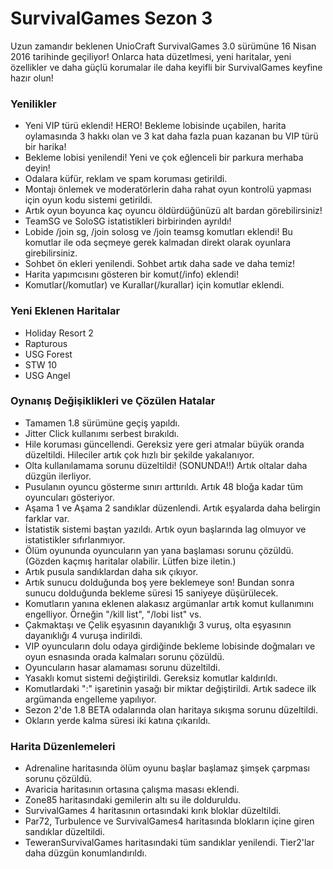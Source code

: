 # SurvivalGames Sezon 3

Uzun zamandır beklenen UnioCraft SurvivalGames 3.0 sürümüne 16 Nisan 2016 tarihinde geçiliyor! Onlarca hata düzetlmesi, yeni haritalar, yeni özellikler ve daha güçlü korumalar ile daha keyifli bir SurvivalGames keyfine hazır olun!

### Yenilikler
- Yeni VIP türü eklendi! HERO! Bekleme lobisinde uçabilen, harita oylamasında 3 hakkı olan ve 3 kat daha fazla puan kazanan bu VIP türü bir harika!
- Bekleme lobisi yenilendi! Yeni ve çok eğlenceli bir parkura merhaba deyin!
- Odalara küfür, reklam ve spam koruması getirildi.
- Montajı önlemek ve moderatörlerin daha rahat oyun kontrolü yapması için oyun kodu sistemi getirildi.
- Artık oyun boyunca kaç oyuncu öldürdüğünüzü alt bardan görebilirsiniz!
- TeamSG ve SoloSG istatistikleri birbirinden ayrıldı!
- Lobide /join sg, /join solosg ve /join teamsg komutları eklendi! Bu komutlar ile oda seçmeye gerek kalmadan direkt olarak oyunlara girebilirsiniz.
- Sohbet ön ekleri yenilendi. Sohbet artık daha sade ve daha temiz!
- Harita yapımcısını gösteren bir komut(/info) eklendi!
- Komutlar(/komutlar) ve Kurallar(/kurallar) için komutlar eklendi.

### Yeni Eklenen Haritalar
- Holiday Resort 2
- Rapturous
- USG Forest
- STW 10
- USG Angel

### Oynanış Değişiklikleri ve Çözülen Hatalar
- Tamamen 1.8 sürümüne geçiş yapıldı.
- Jitter Click kullanımı serbest bırakıldı.
- Hile koruması güncellendi. Gereksiz yere geri atmalar büyük oranda düzeltildi. Hileciler artık çok hızlı bir şekilde yakalanıyor.
- Olta kullanılamama sorunu düzeltildi! (SONUNDA!!) Artık oltalar daha düzgün ilerliyor.
- Pusulanın oyuncu gösterme sınırı arttırıldı. Artık 48 bloğa kadar tüm oyuncuları gösteriyor.
- Aşama 1 ve Aşama 2 sandıklar düzenlendi. Artık eşyalarda daha belirgin farklar var.
- İstatistik sistemi baştan yazıldı. Artık oyun başlarında lag olmuyor ve istatistikler sıfırlanmıyor.
- Ölüm oyununda oyuncuların yan yana başlaması sorunu çözüldü. (Gözden kaçmış haritalar olabilir. Lütfen bize iletin.)
- Artık pusula sandıklardan daha sık çıkıyor.
- Artık sunucu dolduğunda boş yere beklemeye son! Bundan sonra sunucu dolduğunda bekleme süresi 15 saniyeye düşürülecek.
- Komutların yanına eklenen alakasız argümanlar artık komut kullanımını engelliyor. Örneğin "/kill list", "/lobi list" vs.
- Çakmaktaşı ve Çelik eşyasının dayanıklığı 3 vuruş, olta eşyasının dayanıklığı 4 vuruşa indirildi.
- VIP oyuncuların dolu odaya girdiğinde bekleme lobisinde doğmaları ve oyun esnasında orada kalmaları sorunu çözüldü.
- Oyuncuların hasar alamaması sorunu düzeltildi.
- Yasaklı komut sistemi değiştirildi. Gereksiz komutlar kaldırıldı.
- Komutlardaki ":" işaretinin yasağı bir miktar değiştirildi. Artık sadece ilk argümanda engelleme yapılıyor.
- Sezon 2'de 1.8 BETA odalarında olan haritaya sıkışma sorunu düzeltildi.
- Okların yerde kalma süresi iki katına çıkarıldı.

### Harita Düzenlemeleri
- Adrenaline haritasında ölüm oyunu başlar başlamaz şimşek çarpması sorunu çözüldü.
- Avaricia haritasının ortasına çalışma masası eklendi.
- Zone85 haritasındaki gemilerin altı su ile dolduruldu.
- SurvivalGames 4 haritasının ortasındaki kırık bloklar düzeltildi.
- Par72, Turbulence ve SurvivalGames4 haritasında blokların içine giren sandıklar düzeltildi.
- TeweranSurvivalGames haritasındaki tüm sandıklar yenilendi. Tier2'lar daha düzgün konumlandırıldı.
